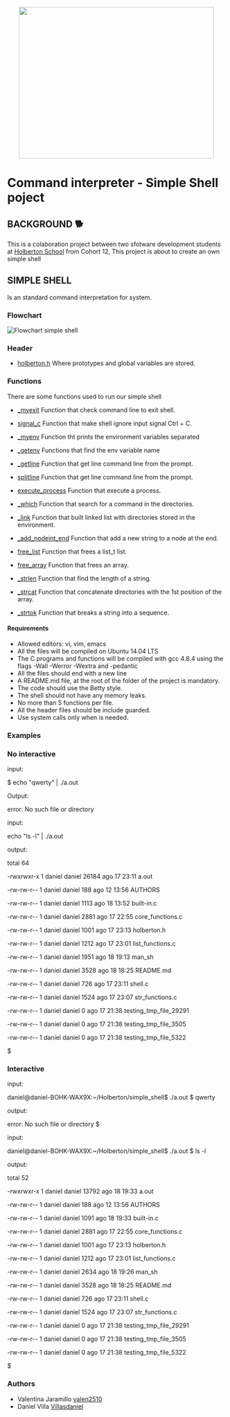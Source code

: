 <p align="center">
<img src="https://encrypted-tbn0.gstatic.com/images?q=tbn%3AANd9GcTLtL_ToHLEo_BWFxD-yf32Ux3zfsH_NPc8Qw&usqp=CAU" width="450" height="350">
<h1> Command interpreter - Simple Shell poject</h1></p>

## BACKGROUND 🐕
This is a colaboration project between two sfotware development students at [Holberton School](https://www.holbertonschool.com/) from Cohort 12, This project is about to create an own simple shell

## SIMPLE SHELL
Is an standard command interpretation for system.

### Flowchart

![Flowchart simple shell]()

### Header

* [holberton.h](https://github.com/Villasdaniel/simple_shell/blob/master/holberton.h)
Where prototypes and global variables are stored.

### Functions
There are some functions used to run our simple shell

* [_myexit](https://github.com/Villasdaniel/simple_shell/blob/master/built-in.c)
Function that check command line to exit shell.

* [signal_c](https://github.com/Villasdaniel/simple_shell/blob/master/built-in.c)
Function that make shell ignore input signal Ctrl + C.

* [_myenv](https://github.com/Villasdaniel/simple_shell/blob/master/built-in.c)
Function tht prints the environment variables separated

* [_getenv](https://github.com/Villasdaniel/simple_shell/blob/master/core_functions.c)
Functions that find the env variable name

* [_getline](https://github.com/Villasdaniel/simple_shell/blob/master/core_functions.c)
Function that get line command line from the prompt.

* [splitline](https://github.com/Villasdaniel/simple_shell/blob/master/core_functions.c)
Function that get line command line from the prompt.

* [execute_process](https://github.com/Villasdaniel/simple_shell/blob/master/core_functions.c)
Function that execute a process.

* [_which](https://github.com/Villasdaniel/simple_shell/blob/master/core_functions.c)
Function that search for a command in the directories.

* [_link](https://github.com/Villasdaniel/simple_shell/blob/master/list_functions.c)
Function that built linked list with directories stored in the environment.

* [_add_nodeint_end](https://github.com/Villasdaniel/simple_shell/blob/master/list_functions.c)
Function that add a new string to a node at the end.

* [free_list](https://github.com/Villasdaniel/simple_shell/blob/master/list_functions.c)
Function that frees a list_t list.

* [free_array](https://github.com/Villasdaniel/simple_shell/blob/master/list_functions.c)
Function that frees an array.

* [_strlen](https://github.com/Villasdaniel/simple_shell/blob/master/str_functions.c)
Function that find the length of a string.

* [_strcat](https://github.com/Villasdaniel/simple_shell/blob/master/str_functions.c)
Function that concatenate directories with the 1st position of the array.

* [_strtok](https://github.com/Villasdaniel/simple_shell/blob/master/str_functions.c)
Function that breaks a string into a sequence.

#### Requirements

* Allowed editors: vi, vim, emacs
* All the files will be compiled on Ubuntu 14.04 LTS
* The C programs and functions will be compiled with gcc 4.8.4 using the flags -Wall -Werror -Wextra and -pedantic
* All the files should end with a new line
* A README.md file, at the root of the folder of the project is mandatory.
* The code should use the Betty style.
* The shell should not have any memory leaks.
* No more than 5 functions per file.
* All the header files should be include guarded.
* Use system calls only when is needed.

### Examples

### No interactive

input:

$ echo "qwerty" | ./a.out

Output:

error: No such file or directory

input:

echo "ls -l" | ./a.out

output:

total 64

-rwxrwxr-x 1 daniel daniel 26184 ago 17 23:11 a.out

-rw-rw-r-- 1 daniel daniel   188 ago 12 13:56 AUTHORS

-rw-rw-r-- 1 daniel daniel  1113 ago 18 13:52 built-in.c

-rw-rw-r-- 1 daniel daniel  2881 ago 17 22:55 core_functions.c

-rw-rw-r-- 1 daniel daniel  1001 ago 17 23:13 holberton.h

-rw-rw-r-- 1 daniel daniel  1212 ago 17 23:01 list_functions.c

-rw-rw-r-- 1 daniel daniel  1951 ago 18 19:13 man_sh

-rw-rw-r-- 1 daniel daniel  3528 ago 18 18:25 README.md

-rw-rw-r-- 1 daniel daniel   726 ago 17 23:11 shell.c

-rw-rw-r-- 1 daniel daniel  1524 ago 17 23:07 str_functions.c

-rw-rw-r-- 1 daniel daniel     0 ago 17 21:38 testing_tmp_file_29291

-rw-rw-r-- 1 daniel daniel     0 ago 17 21:38 testing_tmp_file_3505

-rw-rw-r-- 1 daniel daniel     0 ago 17 21:38 testing_tmp_file_5322

$

### Interactive

input:

daniel@daniel-BOHK-WAX9X:~/Holberton/simple_shell$ ./a.out
$ qwerty

output:

error: No such file or directory
$

input:

daniel@daniel-BOHK-WAX9X:~/Holberton/simple_shell$ ./a.out
$ ls -l

output:

total 52

-rwxrwxr-x 1 daniel daniel 13792 ago 18 19:33 a.out

-rw-rw-r-- 1 daniel daniel   188 ago 12 13:56 AUTHORS

-rw-rw-r-- 1 daniel daniel  1091 ago 18 19:33 built-in.c

-rw-rw-r-- 1 daniel daniel  2881 ago 17 22:55 core_functions.c

-rw-rw-r-- 1 daniel daniel  1001 ago 17 23:13 holberton.h

-rw-rw-r-- 1 daniel daniel  1212 ago 17 23:01 list_functions.c

-rw-rw-r-- 1 daniel daniel  2634 ago 18 19:26 man_sh

-rw-rw-r-- 1 daniel daniel  3528 ago 18 18:25 README.md

-rw-rw-r-- 1 daniel daniel   726 ago 17 23:11 shell.c

-rw-rw-r-- 1 daniel daniel  1524 ago 17 23:07 str_functions.c

-rw-rw-r-- 1 daniel daniel     0 ago 17 21:38 testing_tmp_file_29291

-rw-rw-r-- 1 daniel daniel     0 ago 17 21:38 testing_tmp_file_3505

-rw-rw-r-- 1 daniel daniel     0 ago 17 21:38 testing_tmp_file_5322

$

### Authors
* Valentina Jaramillo [valen2510](https://github.com/valen2510)
* Daniel Villa [Villasdaniel](https://github.com/Villasdaniel)
